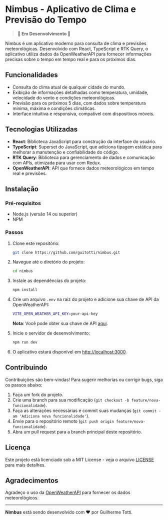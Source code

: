 # Nimbus - Aplicativo de Clima e Previsão do Tempo

> **🚧 Em Desenvolvimento 🚧**

Nimbus é um aplicativo moderno para consulta de clima e previsões meteorológicas. Desenvolvido com React, TypeScript e RTK Query, o aplicativo utiliza dados da OpenWeatherAPI para fornecer informações precisas sobre o tempo em tempo real e para os próximos dias.

## Funcionalidades

- Consulta do clima atual de qualquer cidade do mundo.
- Exibição de informações detalhadas como temperatura, umidade, velocidade do vento e condições meteorológicas.
- Previsão para os próximos 5 dias, com dados sobre temperatura mínima, máxima e condições climáticas.
- Interface intuitiva e responsiva, compatível com dispositivos móveis.

## Tecnologias Utilizadas

- **React**: Biblioteca JavaScript para construção da interface do usuário.
- **TypeScript**: Superset do JavaScript, que adiciona tipagem estática para melhorar a manutenção e confiabilidade do código.
- **RTK Query**: Biblioteca para gerenciamento de dados e comunicação com APIs, otimizada para usar com Redux.
- **OpenWeatherAPI**: API que fornece dados meteorológicos em tempo real e previsões.

## Instalação

### Pré-requisitos

- Node.js (versão 14 ou superior)
- NPM

### Passos

1. Clone este repositório:

   ```bash
   git clone https://github.com/guitotti/nimbus.git
   ```

2. Navegue até o diretório do projeto:

   ```bash
   cd nimbus
   ```

3. Instale as dependências do projeto:

     ```bash
     npm install
     ```

4. Crie um arquivo `.env` na raiz do projeto e adicione sua chave de API da OpenWeatherAPI:

   ```bash
   VITE_OPEN_WEATHER_API_KEY=your-api-key
   ```

   **Nota**: Você pode obter sua chave de API [aqui](https://openweathermap.org/api).

5. Inicie o servidor de desenvolvimento:

     ```bash
     npm run dev
     ```

6. O aplicativo estará disponível em [http://localhost:3000](http://localhost:3000).

## Contribuindo

Contribuições são bem-vindas! Para sugerir melhorias ou corrigir bugs, siga os passos abaixo:

1. Faça um fork do projeto.
2. Crie uma branch para sua modificação (`git checkout -b feature/nova-funcionalidade`).
3. Faça as alterações necessárias e commit suas mudanças (`git commit -am 'Adiciona nova funcionalidade'`).
4. Envie para o repositório remoto (`git push origin feature/nova-funcionalidade`).
5. Abra um pull request para a branch principal deste repositório.

## Licença

Este projeto está licenciado sob a MIT License - veja o arquivo [LICENSE](LICENSE) para mais detalhes.


## Agradecimentos

Agradeço o uso da [OpenWeatherAPI](https://openweathermap.org/) para fornecer os dados meteorológicos.

---

**Nimbus** está sendo desenvolvido com ♥ por Guilherme Totti.